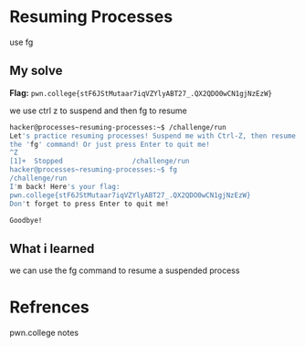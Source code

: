 # Resuming Processes
use fg

## My solve
**Flag:** `pwn.college{stF6JStMutaar7iqVZYlyABT27_.QX2QDO0wCN1gjNzEzW}`

we use ctrl z to suspend and then fg to resume

```bash
hacker@processes~resuming-processes:~$ /challenge/run
Let's practice resuming processes! Suspend me with Ctrl-Z, then resume me with 
the 'fg' command! Or just press Enter to quit me!
^Z
[1]+  Stopped                 /challenge/run
hacker@processes~resuming-processes:~$ fg
/challenge/run
I'm back! Here's your flag:
pwn.college{stF6JStMutaar7iqVZYlyABT27_.QX2QDO0wCN1gjNzEzW}
Don't forget to press Enter to quit me!

Goodbye!
```

## What i learned
we can use the fg command to resume a suspended process

# Refrences
pwn.college notes